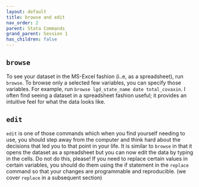 ```yaml
---
layout: default
title: browse and edit
nav_order: 2
parent: Stata Commands
grand_parent: Session 1
has_children: false
---
```


## ``browse``

To see your dataset in the MS-Excel fashion (i..e, as a spreadsheet), run ``browse``. To browse only a selected few variables, you can specify those variables. For example, run ``browse lgd_state_name date total_covaxin``. I often find seeing a dataset in a spreadsheet fashion useful; it provides an intuitive feel for what the data looks like. 

## ``edit``

``edit`` is one of those commands which when you find yourself needing to use, you should step away from the computer and think hard about the decisions that led you to that point in your life. It is similar to ``browse`` in that it opens the dataset as a spreadsheet but you can now edit the data by typing in the cells. Do not do this, please! If you need to replace certain values in certain variables, you should do them using the if statement in the ``replace`` command so that your changes are programmable and reproducible. (we cover ``replace`` in a subsequent section)